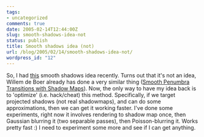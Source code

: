```yaml
---
tags:
- uncategorized
comments: true
date: 2005-02-14T12:44:00Z
slug: smooth-shadows-idea-not
status: publish
title: Smooth shadows idea (not)
url: /blog/2005/02/14/smooth-shadows-idea-not/
wordpress_id: "12"
---
```


So, I had [this](/blog/2005/02/11/things-to-try) smooth shadows idea recently. Turns out that it's not an idea, Willem de Boer already has done a very similar thing ([Smooth Penumbra Transitions with Shadow Maps](http://www.whdeboer.com/writings.html)). Now, the only way to have my idea back is to 'optimize' (i.e. hack/cheat) this method. Specifically, if we target projected shadows (not real shadowmaps), and can do some approximations, then we can get it working faster. I've done some experiments, right now it involves rendering to shadow map once, then Gaussian blurring it (two separable passes), then Poisson-blurring it. Works pretty fast :) I need to experiment some more and see if I can get anything.

